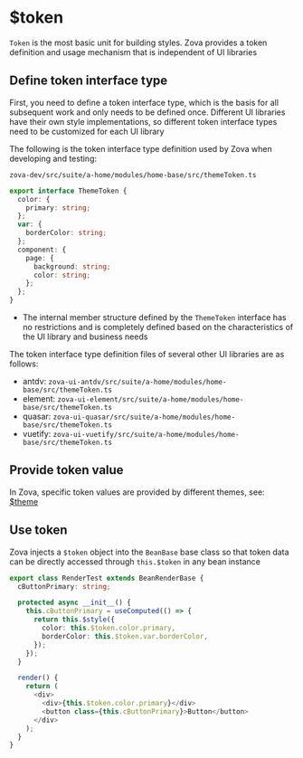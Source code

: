 # $token

`Token` is the most basic unit for building styles. Zova provides a token definition and usage mechanism that is independent of UI libraries

## Define token interface type

First, you need to define a token interface type, which is the basis for all subsequent work and only needs to be defined once. Different UI libraries have their own style implementations, so different token interface types need to be customized for each UI library

The following is the token interface type definition used by Zova when developing and testing:

`zova-dev/src/suite/a-home/modules/home-base/src/themeToken.ts`

```typescript
export interface ThemeToken {
  color: {
    primary: string;
  };
  var: {
    borderColor: string;
  };
  component: {
    page: {
      background: string;
      color: string;
    };
  };
}
```

- The internal member structure defined by the `ThemeToken` interface has no restrictions and is completely defined based on the characteristics of the UI library and business needs

The token interface type definition files of several other UI libraries are as follows:

- antdv: `zova-ui-antdv/src/suite/a-home/modules/home-base/src/themeToken.ts`
- element: `zova-ui-element/src/suite/a-home/modules/home-base/src/themeToken.ts`
- quasar: `zova-ui-quasar/src/suite/a-home/modules/home-base/src/themeToken.ts`
- vuetify: `zova-ui-vuetify/src/suite/a-home/modules/home-base/src/themeToken.ts`

## Provide token value

In Zova, specific token values ​​are provided by different themes, see: [$theme](./theme.md)

## Use token

Zova injects a `$token` object into the `BeanBase` base class so that token data can be directly accessed through `this.$token` in any bean instance

```typescript
export class RenderTest extends BeanRenderBase {
  cButtonPrimary: string;

  protected async __init__() {
    this.cButtonPrimary = useComputed(() => {
      return this.$style({
        color: this.$token.color.primary,
        borderColor: this.$token.var.borderColor,
      });
    });
  }

  render() {
    return (
      <div>
        <div>{this.$token.color.primary}</div>
        <button class={this.cButtonPrimary}>Button</button>
      </div>
    );
  }
}
```
